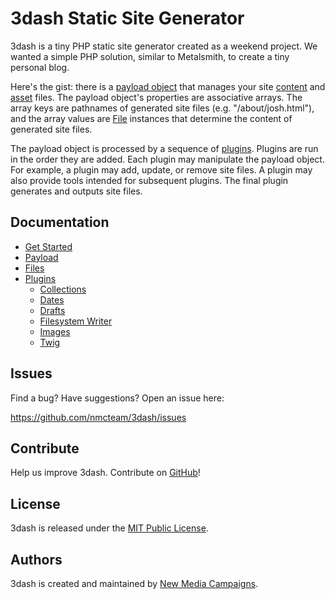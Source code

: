 # 3dash Static Site Generator

3dash is a tiny PHP static site generator created as a weekend project. We wanted 
a simple PHP solution, similar to Metalsmith, to create a tiny personal blog.

Here's the gist: there is a [payload object](./docs/payload.md) that manages your 
site [content](./docs/files.md#content-files) and [asset](./docs/files.md#asset-files)
files. The payload object's properties are associative arrays. The array keys are 
pathnames of generated site files (e.g. "/about/josh.html"), and the array values are 
[File](./docs/files.md#the-file-class) instances that determine the content of 
generated site files.

The payload object is processed by a sequence of [plugins](./docs/plugins.md). Plugins 
are run in the order they are added. Each plugin may manipulate the payload object. 
For example, a plugin may add, update, or remove site files. A plugin may also provide 
tools intended for subsequent plugins. The final plugin generates and outputs site files.

## Documentation

* [Get Started](./docs/get-started.md)
* [Payload](./docs/payload.md)
* [Files](./docs/files.md)
* [Plugins](./docs/plugins.md)
    * [Collections](./docs/plugins/collections.md)
    * [Dates](./docs/plugins/dates.md)
    * [Drafts](./docs/plugins/drafts.md)
    * [Filesystem Writer](./docs/plugins/filesystem-writer.md)
    * [Images](./docs/plugins/images.md)
    * [Twig](./docs/plugins/twig.md)

## Issues

Find a bug? Have suggestions? Open an issue here:

<https://github.com/nmcteam/3dash/issues>

## Contribute

Help us improve 3dash. Contribute on [GitHub](https://github.com/nmcteam/3dash)!

## License

3dash is released under the [MIT Public License](./LICENSE).

## Authors

3dash is created and maintained by [New Media Campaigns](https://www.newmediacampaigns.com).
